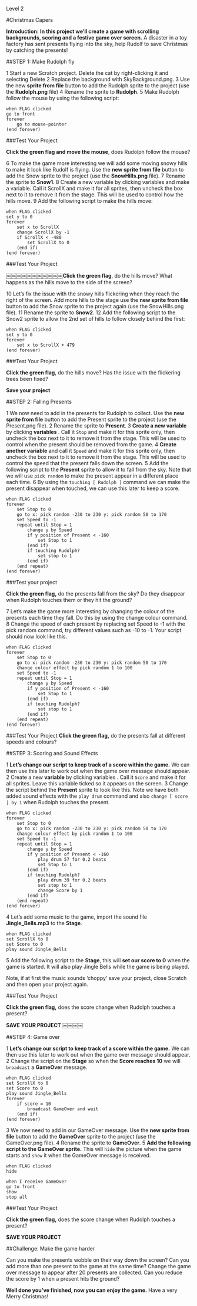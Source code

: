 Level 2

#Christmas Capers

__Introduction:____In this project we’ll create a game with scrolling backgrounds, scoring and a festive game over screen.__A disaster in a toy factory has sent presents flying into the sky, help Rudolf to save Christmas by catching the presents!

##STEP 1: Make Rudolph fly

1 Start a new Scratch project. Delete the cat by right-clicking it and selecting Delete2 Replace the background with SkyBackground.png.3 Use the new __sprite from file__ button to add the Rudolph sprite to the project (use the __Rudolph.png__ file)4 Rename the sprite to __Rudolph__.5 Make Rudolph follow the mouse by using the following script:
```scratch
when FLAG clicked
go to front
forever
	go to mouse-pointer
(end forever)
```

###Test Your Project
__Click the green flag and move the mouse__, does Rudolph follow the mouse?
6 To make the game more interesting we will add some moving snowy hills to make it look like Rudolf is flying. Use the __new sprite from file__ button to add the Snow sprite to the project (use the __SnowHills.png__ file).7 Rename the sprite to __Snow1__.
8 Create a new variable by clicking variables and make a variable. Call it ScrollX and make it for all sprites,then uncheck the box next to it to removeit from the stage. This will be used tocontrol how the hills move.9 Add the following script to make thehills move:
```scratch
when FLAG clicked
set y to 0
forever
	set x to ScrollX
	change ScrollX by -1
	if ScrollX < -480
		set ScrollX to 0
	(end if)
(end forever)
```###Test Your Project￼￼￼￼￼￼￼￼￼￼￼__Click the green flag__, do the hills move? What happens as the hills move to the side of the screen?10 Let’s fix the issue with the snowy hills flickering when they reach the right of the screen. Add more hills to the stage use the __new sprite from file__ button to add the Snow sprite to the project again (use the SnowHills.png file).11 Rename the sprite to __Snow2__.12 Add the following script to the Snow2 sprite to allow the 2nd set of hills to follow closely behind the first:
```scratch
when FLAG clicked
set y to 0
forever
	set x to ScrollX + 479
(end forever)
```

###Test Your Project__Click the green flag__, do the hills move? Has the issue with the flickering trees been fixed?
__Save your project__
##STEP 2: Falling Presents

1 We now need to add in the presents for Rudolph to collect. Use the __new sprite from file__ button to add the Present sprite to the project (use the Present.png file).2 Rename the sprite to __Present__.3 __Create a new variable__ by clicking __variables__ . Call it `Stop` and make it for this sprite only, then uncheck the box next to it to remove it from the stage. This will be used to control when the present should be removed from the game.4 __Create another variable__ and call it `Speed` and make it for this sprite only, then uncheck the box next to it to remove it from the stage. This will be used to control the speed that the present falls down the screen.5 Add the following script to the __Present__ sprite to allow it to fall from the sky. Note that we will use `pick random` to make the present appear in a different place each time.6 By using the `touching [ Rudolph ]` command we can make the present disappear when touched, we can use this later to keep a score.
```scratch
when FLAG clicked
forever
	set Stop to 0
	go to x: pick random -230 to 230 y: pick random 50 to 170
	set Speed to -1
	repeat until Stop = 1
		change y by Speed
		if y position of Present < -160
			set Stop to 1
		(end if)
		if touching Rudolph?
			set stop to 1
		(end if)
	(end repeat)
(end forever)
```

###Test your project

__Click the green flag,__ do the presents fall from the sky? Do they disappear when Rudolph touches them or they hit the ground?

7 Let’s make the game more interesting by changing the colour of the presents each time they fall. Do this by using the change colour command.8 Change the speed of each present by replacing set Speed to -1 with thepick random command, try different values such as -10 to -1. Your script should now look like this.
```scratch
when FLAG clicked
forever
	set Stop to 0
	go to x: pick random -230 to 230 y: pick random 50 to 170
	change colour effect by pick random 1 to 100
	set Speed to -1
	repeat until Stop = 1
		change y by Speed
		if y position of Present < -160
			set Stop to 1
		(end if)
		if touching Rudolph?
			set stop to 1
		(end if)
	(end repeat)
(end forever)
```

###Test Your Project__Click the green flag,__ do the presents fall at different speeds and colours?

##STEP 3: Scoring and Sound Effects

1 __Let’s change our script to keep track of a score within the game.__ We can then use this later to work out when the game over message should appear.2 Create a new __variable__ by clicking variables . Call it `Score` and make it for all sprites. Leave this variable ticked so it appears on the screen.3 Change the script behind the __Present__ sprite to look like this. Note we have both added sound effects with the `play drum` command and also`change [ score ] by 1` when Rudolph touches the present.
```scratch
when FLAG clicked
forever
	set Stop to 0
	go to x: pick random -230 to 230 y: pick random 50 to 170
	change colour effect by pick random 1 to 100
	set Speed to -1
	repeat until Stop = 1
		change y by Speed
		if y position of Present < -160
			play drum 57 for 0.2 beats
			set Stop to 1
		(end if)
		if touching Rudolph?
			play drum 39 for 0.2 beats
			set stop to 1
			change Score by 1
		(end if)
	(end repeat)
(end forever)
```

4 Let’s add some music to the game, import the sound file __Jingle_Bells.mp3__ to the __Stage__.

```scratch
when FLAG clicked
set ScrollX to 0
set Score to 0
play sound Jingle_Bells
```

5 Add the following script to the __Stage__, this will __set our score to 0__ when the game is started. It will also play Jingle Bells while the game is being played.

Note, if at first the music sounds ‘choppy’ save your project, close Scratch and then open your project again.

###Test Your Project__Click the green flag,__ does the score change when Rudolph touches a present?__SAVE YOUR PROJECT__￼￼￼￼

##STEP 4: Game over

1 __Let’s change our script to keep track of a score within the game.__ We can then use this later to work out when the game over message should appear.2 Change the script on the __Stage__ so when the __Score reaches 10__ we will
`broadcast` a __GameOver__ message.

```scratch
when FLAG clicked
set ScrollX to 0
set Score to 0
play sound Jingle_Bells
forever 
	if score = 10
		broadcast GameOver and wait
	(end if)
(end forever)
```
3 We now need to add in our GameOver message. Use the __new sprite from file__ button to add the __GameOver__ sprite to the project (use the GameOver.png file).4 Rename the sprite to __GameOver__.5 __Add the following script to the GameOver sprite.__ This will `hide` the picture when the game starts and `show` it when the GameOver message is received.
```scratch
when FLAG clicked
hide

when I receive GameOver
go to front
show
stop all
```###Test Your Project__Click the green flag,__ does the score change when Rudolph touches a present? 
__SAVE YOUR PROJECT__

##Challenge: Make the game harder

Can you make the presents wobble on their way down the screen?Can you add more than one present to the game at the same time? 
Change the game over message to appear after 20 presents are collected. 
Can you reduce the score by 1 when a present hits the ground?

__Well done you’ve finished, now you can enjoy the game.__Have a very Merry Christmas!
